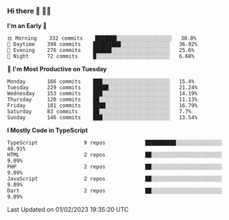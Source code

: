 ### Hi there 👋 🧑‍💻



<!--START_SECTION:waka-->
**I'm an Early 🐤** 

```text
🌞 Morning    332 commits    ███████░░░░░░░░░░░░░░░░░░   30.8% 
🌆 Daytime    398 commits    █████████░░░░░░░░░░░░░░░░   36.92% 
🌃 Evening    276 commits    ██████░░░░░░░░░░░░░░░░░░░   25.6% 
🌙 Night      72 commits     █░░░░░░░░░░░░░░░░░░░░░░░░   6.68%

```
📅 **I'm Most Productive on Tuesday** 

```text
Monday       166 commits    ███░░░░░░░░░░░░░░░░░░░░░░   15.4% 
Tuesday      229 commits    █████░░░░░░░░░░░░░░░░░░░░   21.24% 
Wednesday    153 commits    ███░░░░░░░░░░░░░░░░░░░░░░   14.19% 
Thursday     120 commits    ██░░░░░░░░░░░░░░░░░░░░░░░   11.13% 
Friday       181 commits    ████░░░░░░░░░░░░░░░░░░░░░   16.79% 
Saturday     83 commits     ██░░░░░░░░░░░░░░░░░░░░░░░   7.7% 
Sunday       146 commits    ███░░░░░░░░░░░░░░░░░░░░░░   13.54%

```


**I Mostly Code in TypeScript** 

```text
TypeScript               9 repos             ██████████░░░░░░░░░░░░░░░   40.91% 
HTML                     2 repos             ██░░░░░░░░░░░░░░░░░░░░░░░   9.09% 
PHP                      2 repos             ██░░░░░░░░░░░░░░░░░░░░░░░   9.09% 
JavaScript               2 repos             ██░░░░░░░░░░░░░░░░░░░░░░░   9.09% 
Dart                     2 repos             ██░░░░░░░░░░░░░░░░░░░░░░░   9.09%

```



 Last Updated on 01/02/2023 19:35:20 UTC
<!--END_SECTION:waka-->


